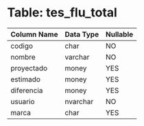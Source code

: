 # Table: tes_flu_total

| Column Name | Data Type | Nullable |
|-------------|-----------|----------|
| codigo | char | NO |
| nombre | varchar | NO |
| proyectado | money | YES |
| estimado | money | YES |
| diferencia | money | YES |
| usuario | nvarchar | NO |
| marca | char | YES |
